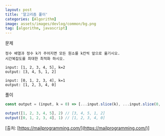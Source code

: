 ```yaml
---
layout: post
title: '알고리즘 풀이'
categories: [Algorithm]
image: assets/images/devlog/common/bg.png
tag: [algorithm, javascript]
---
```


문제

```
정수 배열과 정수 k가 주어지면 모든 원소를 k칸씩 앞으로 옮기시오.
시간복잡도를 최대한 최적화 하시오.

input: [1, 2, 3, 4, 5], k=2
output: [3, 4, 5, 1, 2]

input: [0, 1, 2, 3, 4], k=1
output: [1, 2, 3, 4, 0]
```

풀이

```javascript
const output = (input, k = 0) => [...input.slice(k), ...input.slice(0, k)]

output([1, 2, 3, 4, 5], 2) // [3, 4, 5, 1, 2]
output([0, 1, 2, 3, 4], 1) // [1, 2, 3, 4, 0]
```

[출처: [https://mailprogramming.com/](https://mailprogramming.com/)]
